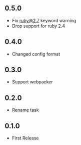 ## 0.5.0
- Fix ruby@2.7 keyword warning
- Drop support for ruby 2.4

## 0.4.0

- Changed config format

## 0.3.0

- Support webpacker

## 0.2.0

- Rename task

## 0.1.0

- First Release
